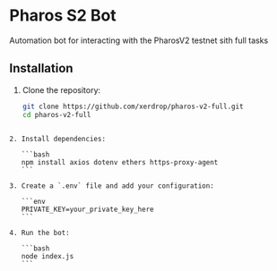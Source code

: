 
# Pharos S2 Bot

Automation bot for interacting with the PharosV2 testnet sith full tasks 

## Installation

1. Clone the repository:
   ```bash
   git clone https://github.com/xerdrop/pharos-v2-full.git
   cd pharos-v2-full
````

2. Install dependencies:

   ```bash
   npm install axios dotenv ethers https-proxy-agent
   ```

3. Create a `.env` file and add your configuration:

   ```env
   PRIVATE_KEY=your_private_key_here
   ```

4. Run the bot:

   ```bash
   node index.js
   ```


